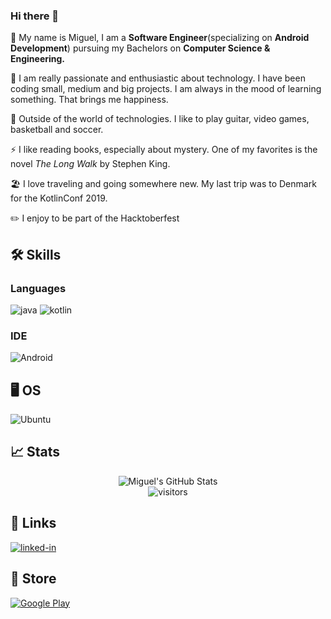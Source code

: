 ### Hi there 👋

🌱 My name is Miguel, I am a **Software Engineer**(specializing on **Android Development**) pursuing my Bachelors on **Computer Science & Engineering.**

🔭 I am really passionate and enthusiastic about technology. I have been coding small, medium and big projects. I am always in the mood of learning something. That brings me happiness.

:guitar: Outside of the world of technologies. I like to play guitar, video games, basketball and soccer. 

⚡ I like reading books, especially about mystery. One of my favorites is the novel *The Long Walk* by Stephen King. 

:beach_umbrella: I love traveling and going somewhere new. My last trip was to Denmark for the KotlinConf 2019.  

:pencil2: I enjoy to be part of the Hacktoberfest

## 🛠️ Skills

### Languages
![java](https://img.shields.io/badge/java-%23ED8B00.svg?style=for-the-badge&logo=java&logoColor=white)
![kotlin](https://img.shields.io/badge/kotlin-%230095D5.svg?style=for-the-badge&logo=kotlin&logoColor=white)

### IDE 
![Android](https://img.shields.io/badge/Android-3DDC84?style=for-the-badge&logo=android&logoColor=white)

## 🖥️ OS 
![Ubuntu](https://img.shields.io/badge/Ubuntu-E95420?style=for-the-badge&logo=ubuntu&logoColor=white)


## 📈 Stats

<div align="center">
<img src="https://github-readme-stats.vercel.app/api?username=m68476521&show_icons=true&hide_border=true" alt="Miguel's GitHub Stats">
</div>

<div align="center">
<img src="https://visitor-badge.laobi.icu/badge?page_id=m68476521.m68476521" alt="visitors">
</div>

## 🔗 Links 
[![linked-in](https://img.shields.io/badge/Linked_In-0077B5?style=for-the-badge&logo=LinkedIn&logoColor=white)](https://www.linkedin.com/in/miguel-angel-orozco-delgado/)

## 🛒 Store
[![Google Play](https://img.shields.io/badge/Google_Play-414141?style=for-the-badge&logo=google-play&logoColor=white)](https://play.google.com/store/apps/developer?id=m68476521&hl=en&gl=US)

<!--
**m68476521/m68476521** is a ✨ _special_ ✨ repository because its `README.md` (this file) appears on your GitHub profile.

Here are some ideas to get you started:

- 🔭 I’m currently working on ...
- 🌱 I’m currently learning ...
- 👯 I’m looking to collaborate on ...
- 🤔 I’m looking for help with ...
- 💬 Ask me about ...
- 📫 How to reach me: ...
- 😄 Pronouns: ...
- ⚡ Fun fact: ...
-->
